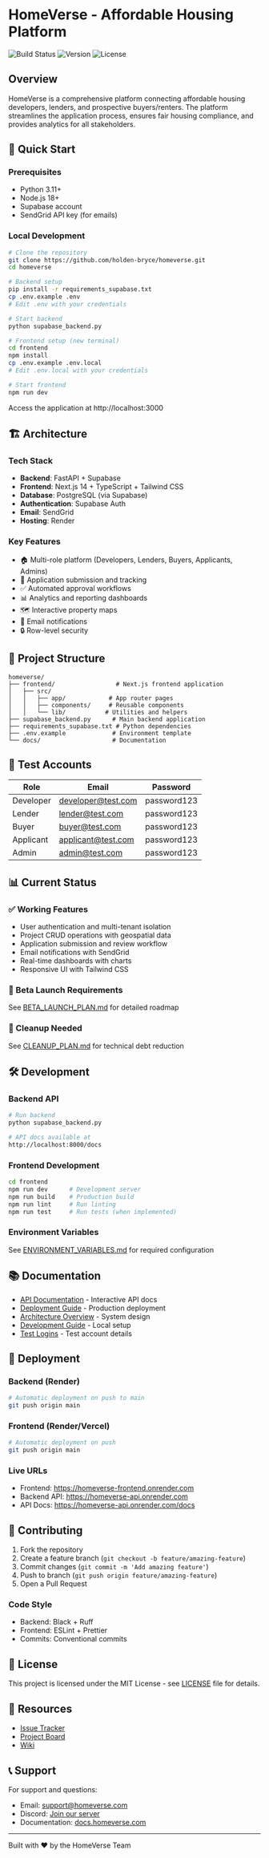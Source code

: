 # HomeVerse - Affordable Housing Platform

![Build Status](https://img.shields.io/badge/build-passing-brightgreen)
![Version](https://img.shields.io/badge/version-1.0.0--beta-blue)
![License](https://img.shields.io/badge/license-MIT-green)

## Overview

HomeVerse is a comprehensive platform connecting affordable housing developers, lenders, and prospective buyers/renters. The platform streamlines the application process, ensures fair housing compliance, and provides analytics for all stakeholders.

## 🚀 Quick Start

### Prerequisites
- Python 3.11+
- Node.js 18+
- Supabase account
- SendGrid API key (for emails)

### Local Development

```bash
# Clone the repository
git clone https://github.com/holden-bryce/homeverse.git
cd homeverse

# Backend setup
pip install -r requirements_supabase.txt
cp .env.example .env
# Edit .env with your credentials

# Start backend
python supabase_backend.py

# Frontend setup (new terminal)
cd frontend
npm install
cp .env.example .env.local
# Edit .env.local with your credentials

# Start frontend
npm run dev
```

Access the application at http://localhost:3000

## 🏗️ Architecture

### Tech Stack
- **Backend**: FastAPI + Supabase
- **Frontend**: Next.js 14 + TypeScript + Tailwind CSS
- **Database**: PostgreSQL (via Supabase)
- **Authentication**: Supabase Auth
- **Email**: SendGrid
- **Hosting**: Render

### Key Features
- 🏠 Multi-role platform (Developers, Lenders, Buyers, Applicants, Admins)
- 📝 Application submission and tracking
- ✅ Automated approval workflows
- 📊 Analytics and reporting dashboards
- 🗺️ Interactive property maps
- 📧 Email notifications
- 🔒 Row-level security

## 📁 Project Structure

```
homeverse/
├── frontend/                 # Next.js frontend application
│   ├── src/
│   │   ├── app/            # App router pages
│   │   ├── components/     # Reusable components
│   │   └── lib/           # Utilities and helpers
├── supabase_backend.py      # Main backend application
├── requirements_supabase.txt # Python dependencies
├── .env.example             # Environment template
└── docs/                    # Documentation
```

## 🔑 Test Accounts

| Role | Email | Password |
|------|-------|----------|
| Developer | developer@test.com | password123 |
| Lender | lender@test.com | password123 |
| Buyer | buyer@test.com | password123 |
| Applicant | applicant@test.com | password123 |
| Admin | admin@test.com | password123 |

## 📊 Current Status

### ✅ Working Features
- User authentication and multi-tenant isolation
- Project CRUD operations with geospatial data
- Application submission and review workflow
- Email notifications with SendGrid
- Real-time dashboards with charts
- Responsive UI with Tailwind CSS

### 🚧 Beta Launch Requirements
See [BETA_LAUNCH_PLAN.md](./BETA_LAUNCH_PLAN.md) for detailed roadmap

### 🧹 Cleanup Needed
See [CLEANUP_PLAN.md](./CLEANUP_PLAN.md) for technical debt reduction

## 🛠️ Development

### Backend API
```bash
# Run backend
python supabase_backend.py

# API docs available at
http://localhost:8000/docs
```

### Frontend Development
```bash
cd frontend
npm run dev      # Development server
npm run build    # Production build
npm run lint     # Run linting
npm run test     # Run tests (when implemented)
```

### Environment Variables
See [ENVIRONMENT_VARIABLES.md](./docs/ENVIRONMENT_VARIABLES.md) for required configuration

## 📚 Documentation

- [API Documentation](http://localhost:8000/docs) - Interactive API docs
- [Deployment Guide](./docs/DEPLOYMENT.md) - Production deployment
- [Architecture Overview](./docs/ARCHITECTURE.md) - System design
- [Development Guide](./docs/DEVELOPMENT.md) - Local setup
- [Test Logins](./TEST_LOGINS.md) - Test account details

## 🚀 Deployment

### Backend (Render)
```bash
# Automatic deployment on push to main
git push origin main
```

### Frontend (Render/Vercel)
```bash
# Automatic deployment on push
git push origin main
```

### Live URLs
- Frontend: https://homeverse-frontend.onrender.com
- Backend API: https://homeverse-api.onrender.com
- API Docs: https://homeverse-api.onrender.com/docs

## 🤝 Contributing

1. Fork the repository
2. Create a feature branch (`git checkout -b feature/amazing-feature`)
3. Commit changes (`git commit -m 'Add amazing feature'`)
4. Push to branch (`git push origin feature/amazing-feature`)
5. Open a Pull Request

### Code Style
- Backend: Black + Ruff
- Frontend: ESLint + Prettier
- Commits: Conventional commits

## 📄 License

This project is licensed under the MIT License - see [LICENSE](./LICENSE) file for details.

## 🔗 Resources

- [Issue Tracker](https://github.com/holden-bryce/homeverse/issues)
- [Project Board](https://github.com/holden-bryce/homeverse/projects)
- [Wiki](https://github.com/holden-bryce/homeverse/wiki)

## 📞 Support

For support and questions:
- Email: support@homeverse.com
- Discord: [Join our server](https://discord.gg/homeverse)
- Documentation: [docs.homeverse.com](https://docs.homeverse.com)

---

Built with ❤️ by the HomeVerse Team